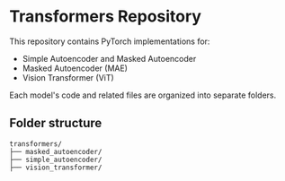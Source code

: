 # Transformers Repository

This repository contains PyTorch implementations for:
- Simple Autoencoder and Masked Autoencoder 
- Masked Autoencoder (MAE)
- Vision Transformer (ViT)

Each model's code and related files are organized into separate folders.

## Folder structure
```
transformers/
├── masked_autoencoder/ 
├── simple_autoencoder/ 
├── vision_transformer/ 
```
